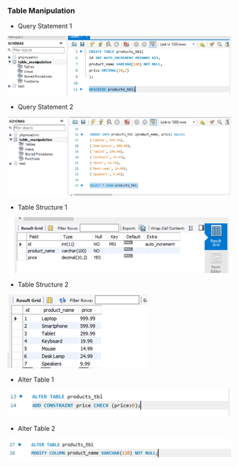 ### Table Manipulation

- Query Statement 1

  
![Sample Output](images/task1.PNG)

- Query Statement 2

  
![Sample Output](images/task2.PNG)

- Table Structure  1

  
![Sample Output](images/structure1.PNG)

- Table Structure  2

  
![Sample Output](images/structure2.PNG)

- Alter Table 1

  
![Sample Output](images/alter1.PNG)

- Alter Table 2

  
![Sample Output](images/alter2.PNG)
